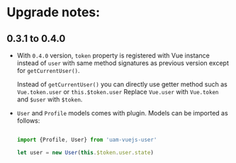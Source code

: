 # Upgrade notes:

## 0.3.1 to 0.4.0  

- With `0.4.0` version, `token` property is registered with Vue instance instead of `user` with same method signatures as previous version except for `getCurrentUser()`.
  
  Instead of `getCurrentUser()` you can directly use getter method such as `Vue.token.user` or `this.$token.user`   Replace `Vue.user` with `Vue.token` and `$user` with `$token`.

- `User` and `Profile` models comes with plugin. Models can be imported as follows:

  ```javascript

  import {Profile, User} from 'uam-vuejs-user'

  let user = new User(this.$token.user.state)

  ```
